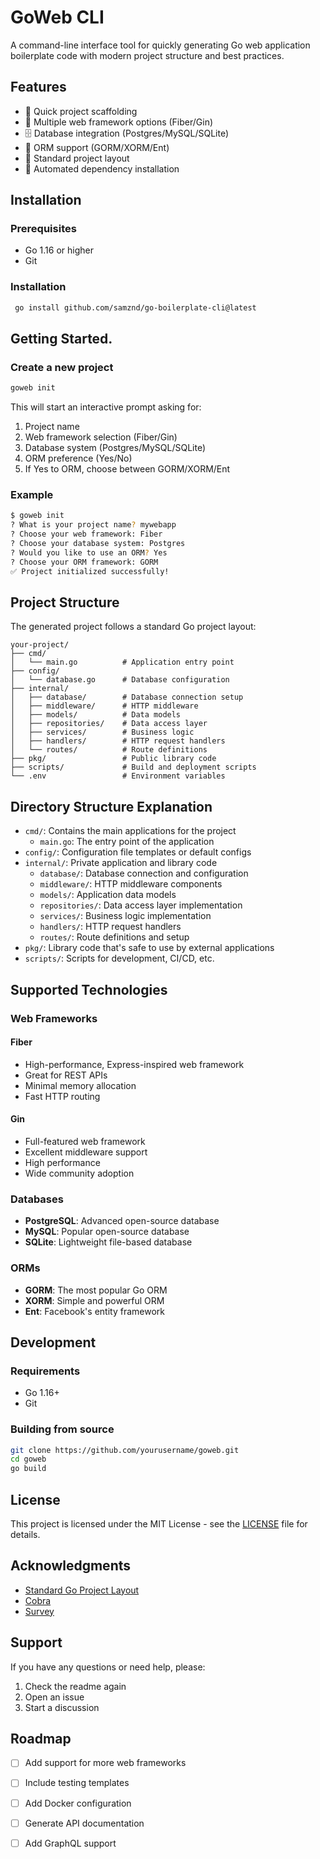 # GoWeb CLI

A command-line interface tool for quickly generating Go web application boilerplate code with modern project structure and best practices.

## Features

- 🚀 Quick project scaffolding
- 🎯 Multiple web framework options (Fiber/Gin)
- 🗄️ Database integration (Postgres/MySQL/SQLite)
- 🔧 ORM support (GORM/XORM/Ent)
- 📁 Standard project layout
- 🔄 Automated dependency installation

## Installation

### Prerequisites

- Go 1.16 or higher
- Git

### Installation
```bash
 go install github.com/samznd/go-boilerplate-cli@latest
 ```

## Getting Started.

### Create a new project

```bash
goweb init
```

This will start an interactive prompt asking for:

1. Project name
2. Web framework selection (Fiber/Gin)
3. Database system (Postgres/MySQL/SQLite)
4. ORM preference (Yes/No)
5. If Yes to ORM, choose between GORM/XORM/Ent

### Example

```bash
$ goweb init
? What is your project name? mywebapp
? Choose your web framework: Fiber
? Choose your database system: Postgres
? Would you like to use an ORM? Yes
? Choose your ORM framework: GORM
✅ Project initialized successfully!
```

## Project Structure

The generated project follows a standard Go project layout:

```
your-project/
├── cmd/
│   └── main.go          # Application entry point
├── config/
│   └── database.go      # Database configuration
├── internal/
│   ├── database/        # Database connection setup
│   ├── middleware/      # HTTP middleware
│   ├── models/          # Data models
│   ├── repositories/    # Data access layer
│   ├── services/        # Business logic
│   ├── handlers/        # HTTP request handlers
│   └── routes/          # Route definitions
├── pkg/                 # Public library code
├── scripts/             # Build and deployment scripts
└── .env                 # Environment variables
```

## Directory Structure Explanation

- `cmd/`: Contains the main applications for the project
  - `main.go`: The entry point of the application
- `config/`: Configuration file templates or default configs
- `internal/`: Private application and library code
  - `database/`: Database connection and configuration
  - `middleware/`: HTTP middleware components
  - `models/`: Application data models
  - `repositories/`: Data access layer implementation
  - `services/`: Business logic implementation
  - `handlers/`: HTTP request handlers
  - `routes/`: Route definitions and setup
- `pkg/`: Library code that's safe to use by external applications
- `scripts/`: Scripts for development, CI/CD, etc.

## Supported Technologies

### Web Frameworks

#### Fiber
- High-performance, Express-inspired web framework
- Great for REST APIs
- Minimal memory allocation
- Fast HTTP routing

#### Gin
- Full-featured web framework
- Excellent middleware support
- High performance
- Wide community adoption

### Databases

- **PostgreSQL**: Advanced open-source database
- **MySQL**: Popular open-source database
- **SQLite**: Lightweight file-based database

### ORMs

- **GORM**: The most popular Go ORM
- **XORM**: Simple and powerful ORM
- **Ent**: Facebook's entity framework

## Development

### Requirements

- Go 1.16+
- Git

### Building from source

```bash
git clone https://github.com/yourusername/goweb.git
cd goweb
go build
```

## License

This project is licensed under the MIT License - see the [LICENSE](LICENSE) file for details.

## Acknowledgments

- [Standard Go Project Layout](https://github.com/golang-standards/project-layout)
- [Cobra](https://github.com/spf13/cobra)
- [Survey](https://github.com/AlecAivazis/survey)

## Support

If you have any questions or need help, please:
1. Check the readme again
2. Open an issue
3. Start a discussion

## Roadmap

- [ ] Add support for more web frameworks
- [ ] Include testing templates
- [ ] Add Docker configuration
- [ ] Generate API documentation
- [ ] Add GraphQL support

 